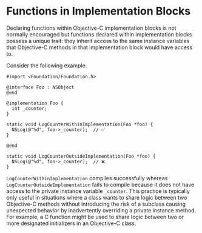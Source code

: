 # Functions in Implementation Blocks

Declaring functions within Objective-C implementation blocks is not normally encouraged but functions declared
within implementation blocks possess a unique trait: they inherit access to the same instance variables that
Objective-C methods in that implementation block would have access to.

Consider the following example:
```
#import <Foundation/Foundation.h>

@interface Foo : NSObject
@end

@implementation Foo {
  int _counter;
}

static void LogCounterWithinImplementation(Foo *foo) {
  NSLog(@"%d", foo->_counter);  // ✅
}

@end

static void LogCounterOutsideImplementation(Foo *foo) {
  NSLog(@"%d", foo->_counter);  // ❌
}

```

`LogCounterWithinImplementation` compiles successfully whereas `LogCounterOutsideImplementation` fails to
compile because it does not have access to the private instance variable `_counter`. This practice is
typically only useful in situations where a class wants to share logic between two Objective-C methods without
introducing the risk of a subclass causing unexpected behavior by inadvertently overriding a private instance
method. For example, a C function might be used to share logic between two or more designated initializers in
an Objective-C class.
